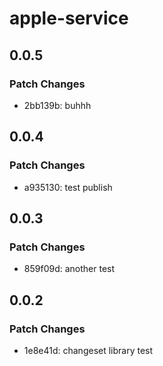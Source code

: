 # apple-service

## 0.0.5

### Patch Changes

- 2bb139b: buhhh

## 0.0.4

### Patch Changes

- a935130: test publish

## 0.0.3

### Patch Changes

- 859f09d: another test

## 0.0.2

### Patch Changes

- 1e8e41d: changeset library test

